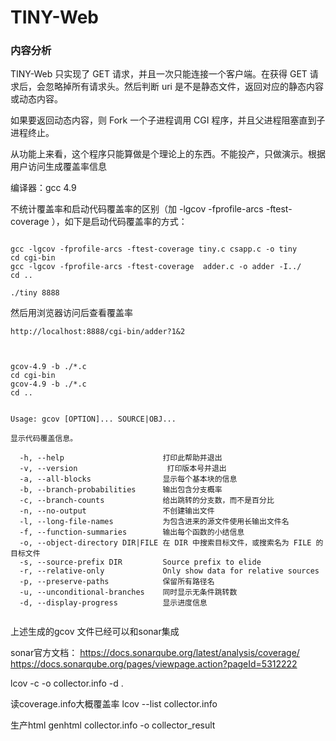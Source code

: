 # TINY-Web


### 内容分析
TINY-Web 只实现了 GET 请求，并且一次只能连接一个客户端。在获得 GET 请求后，会忽略掉所有请求头。然后判断 uri 是不是静态文件，返回对应的静态内容或动态内容。

如果要返回动态内容，则 Fork 一个子进程调用 CGI 程序，并且父进程阻塞直到子进程终止。

从功能上来看，这个程序只能算做是个理论上的东西。不能投产，只做演示。根据用户访问生成覆盖率信息


编译器：gcc 4.9

不统计覆盖率和启动代码覆盖率的区别（加 -lgcov -fprofile-arcs -ftest-coverage ），如下是启动代码覆盖率的方式：
```shell

gcc -lgcov -fprofile-arcs -ftest-coverage tiny.c csapp.c -o tiny 
cd cgi-bin
gcc -lgcov -fprofile-arcs -ftest-coverage  adder.c -o adder -I../
cd ..

./tiny 8888
```

然后用浏览器访问后查看覆盖率
```
http://localhost:8888/cgi-bin/adder?1&2 
```



```shell 


gcov-4.9 -b ./*.c
cd cgi-bin
gcov-4.9 -b ./*.c 
cd .. 
```

```shell

Usage: gcov [OPTION]... SOURCE|OBJ...

显示代码覆盖信息。

  -h, --help                      打印此帮助并退出
  -v, --version                    打印版本号并退出
  -a, --all-blocks                显示每个基本块的信息
  -b, --branch-probabilities      输出包含分支概率
  -c, --branch-counts             给出跳转的分支数，而不是百分比
  -n, --no-output                 不创建输出文件
  -l, --long-file-names           为包含进来的源文件使用长输出文件名
  -f, --function-summaries        输出每个函数的小结信息
  -o, --object-directory DIR|FILE 在 DIR 中搜索目标文件，或搜索名为 FILE 的目标文件
  -s, --source-prefix DIR         Source prefix to elide
  -r, --relative-only             Only show data for relative sources
  -p, --preserve-paths            保留所有路径名
  -u, --unconditional-branches    同时显示无条件跳转数
  -d, --display-progress          显示进度信息
  
```


上述生成的gcov 文件已经可以和sonar集成

sonar官方文档：
https://docs.sonarqube.org/latest/analysis/coverage/
https://docs.sonarqube.org/pages/viewpage.action?pageId=5312222



lcov -c -o collector.info -d .

读coverage.info大概覆盖率
lcov --list collector.info

生产html
genhtml collector.info -o collector_result


